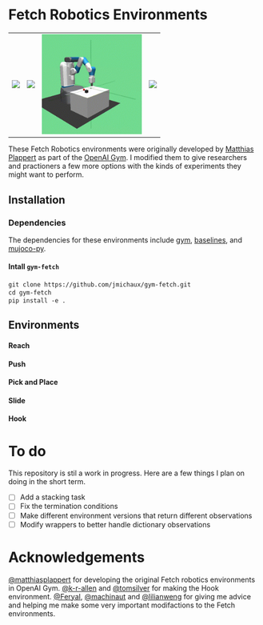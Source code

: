 # Fetch Robotics Environments
<table>
  <tr>
    <td><img src="/assets/reach.gif?raw=true" width="200"></td>
    <td><img src="/assets/push.gif?raw=true" width="200"></td>
    <td><img src="/assets/pick.gif?raw=true" width="200"></td>
    <td><img src="/assets/slide.gif?raw=true" width="200"></td>
  </tr>
</table>

These Fetch Robotics environments were originally developed by [Matthias Plappert](https://github.com/matthiasplappert) as part of the [OpenAI Gym](https://github.com/openai/gym/tree/master/gym/envs/robotics).  I modified them to give researchers and practioners a few more options with the kinds of experiments they might want to perform.

## Installation
### Dependencies
The dependencies for these environments include [gym](https://github.com/openai/gym), [baselines](https://github.com/openai/baselines), and [mujoco-py](https://github.com/openai/mujoco-py).

#### Intall `gym-fetch`
    git clone https://github.com/jmichaux/gym-fetch.git
    cd gym-fetch
    pip install -e .

## Environments
#### Reach

#### Push

#### Pick and Place

#### Slide

#### Hook


# To do
This repository is stil a work in progress.  Here are a few things I plan on doing in the short term.
- [ ] Add a stacking task
- [ ] Fix the termination conditions
- [ ] Make different environment versions that return different observations
- [ ] Modify wrappers to better handle dictionary observations 

# Acknowledgements
[@matthiasplappert](https://github.com/matthiasplappert) for developing the original Fetch robotics environments in OpenAI Gym. [@k-r-allen](https://github.com/k-r-allen) and [@tomsilver](https://github.com/tomsilver) for making the Hook environment.  [@Feryal](https://github.com/Feryal), [@machinaut](https://github.com/machinaut) and [@lilianweng](https://github.com/lilianweng) for giving me advice and helping me make some very important modifactions to the Fetch environments.
